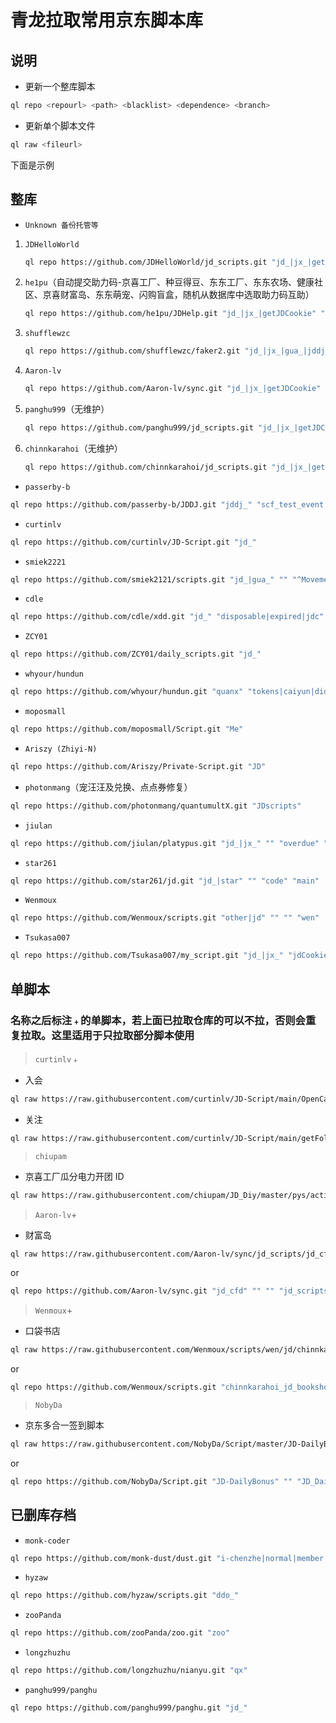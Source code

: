 # 青龙拉取常用京东脚本库

## 说明

- 更新一个整库脚本

```sh
ql repo <repourl> <path> <blacklist> <dependence> <branch>
```

- 更新单个脚本文件

```sh
ql raw <fileurl>
```

下面是示例

## 整库

- `Unknown 备份托管等`
  
1. `JDHelloWorld`

    ```sh
    ql repo https://github.com/JDHelloWorld/jd_scripts.git "jd_|jx_|getJDCookie" "activity|backUp|Coupon|enen|update|test" "^jd[^_]|USER|^TS|utils|notify|env|package|ken.js"
    ```

2. `he1pu`（自动提交助力码-京喜工厂、种豆得豆、东东工厂、东东农场、健康社区、京喜财富岛、东东萌宠、闪购盲盒，随机从数据库中选取助力码互助）

    ```sh
    ql repo https://github.com/he1pu/JDHelp.git "jd_|jx_|getJDCookie" "Coupon|update" "^jd[^_]|USER|^sign|^ZooFaker|utils"
    ```

3. `shufflewzc`

    ```sh
    ql repo https://github.com/shufflewzc/faker2.git "jd_|jx_|gua_|jddj_|getJDCookie" "activity|backUp|Coupon|update" "^jd[^_]|USER|utils|function|^JS|^TS|^JDJRValidator_Pure|^ZooFaker|^sign|ql"
    ```

4. `Aaron-lv`

    ```sh
    ql repo https://github.com/Aaron-lv/sync.git "jd_|jx_|getJDCookie" "activity|backUp|Coupon" "^jd[^_]|USER|utils" "jd_scripts"
    ```

5. `panghu999`（无维护）

    ```sh
    ql repo https://github.com/panghu999/jd_scripts.git "jd_|jx_|getJDCookie" "activity|backUp|Coupon|jd_try|format_" "^jd[^_]|USER"
    ```

6. `chinnkarahoi`（无维护）

    ```sh
    ql repo https://github.com/chinnkarahoi/jd_scripts.git "jd_|jx_|getJDCookie" "activity|backUp|Coupon" "^jd[^_]|USER"
    ```

- `passerby-b`

```sh
ql repo https://github.com/passerby-b/JDDJ.git "jddj_" "scf_test_event|jddj_fruit_code.js|jddj_getck.js|jd_|jddj_cookie"
```

- `curtinlv`

```sh
ql repo https://github.com/curtinlv/JD-Script.git "jd_"
```

- `smiek2221`

```sh
ql repo https://github.com/smiek2121/scripts.git "jd_|gua_" "" "^MovementFaker|^JDJRValidator|^ZooFaker|^sign" 
```

- `cdle`

```sh
ql repo https://github.com/cdle/xdd.git "jd_" "disposable|expired|jdc"
```

- `ZCY01`

```sh
ql repo https://github.com/ZCY01/daily_scripts.git "jd_"
```

- `whyour/hundun`

```sh
ql repo https://github.com/whyour/hundun.git "quanx" "tokens|caiyun|didi|donate|fold|Env"
```

- `moposmall`

```sh
ql repo https://github.com/moposmall/Script.git "Me"
```

- `Ariszy (Zhiyi-N)`

```sh
ql repo https://github.com/Ariszy/Private-Script.git "JD"
```

- `photonmang`（宠汪汪及兑换、点点券修复）

```sh
ql repo https://github.com/photonmang/quantumultX.git "JDscripts"
```

- `jiulan`

```sh
ql repo https://github.com/jiulan/platypus.git "jd_|jx_" "" "overdue" "main"
```

- `star261`

```sh
ql repo https://github.com/star261/jd.git "jd_|star" "" "code" "main"
```

- `Wenmoux`

```sh
ql repo https://github.com/Wenmoux/scripts.git "other|jd" "" "" "wen"
```

- `Tsukasa007`

```sh
ql repo https://github.com/Tsukasa007/my_script.git "jd_|jx_" "jdCookie|USER_AGENTS|sendNotify|backup" "" "master"
```

## 单脚本

### 名称之后标注`﹢`的单脚本，若上面已拉取仓库的可以不拉，否则会重复拉取。这里适用于只拉取部分脚本使用

> `curtinlv`﹢

- 入会

```sh
ql raw https://raw.githubusercontent.com/curtinlv/JD-Script/main/OpenCard/jd_OpenCard.py
```

- 关注

```sh
ql raw https://raw.githubusercontent.com/curtinlv/JD-Script/main/getFollowGifts/jd_getFollowGift.py
```

> `chiupam`

- 京喜工厂瓜分电力开团 ID

```sh
ql raw https://raw.githubusercontent.com/chiupam/JD_Diy/master/pys/activeId.py
```

> `Aaron-lv`+

- 财富岛

```sh
ql raw https://raw.githubusercontent.com/Aaron-lv/sync/jd_scripts/jd_cfd.js
```

or

```sh
ql repo https://github.com/Aaron-lv/sync.git "jd_cfd" "" "" "jd_scripts"
```

> `Wenmoux`+

- 口袋书店

```sh
ql raw https://raw.githubusercontent.com/Wenmoux/scripts/wen/jd/chinnkarahoi_jd_bookshop.js
```

or

```sh
ql repo https://github.com/Wenmoux/scripts.git "chinnkarahoi_jd_bookshop" "" "" "wen"
```

> `NobyDa`

- 京东多合一签到脚本

```sh
ql raw https://raw.githubusercontent.com/NobyDa/Script/master/JD-DailyBonus/JD_DailyBonus.js
```

or

```sh
ql repo https://github.com/NobyDa/Script.git "JD-DailyBonus" "" "JD_DailyBonus" "master"
```

## 已删库存档

- `monk-coder`

```sh
ql repo https://github.com/monk-dust/dust.git "i-chenzhe|normal|member|car" "backup"
```

- `hyzaw`

```sh
ql repo https://github.com/hyzaw/scripts.git "ddo_"
```

- `zooPanda`

```sh
ql repo https://github.com/zooPanda/zoo.git "zoo"
```

- `longzhuzhu`

```sh
ql repo https://github.com/longzhuzhu/nianyu.git "qx"
```

- `panghu999/panghu`

```sh
ql repo https://github.com/panghu999/panghu.git "jd_"
```
